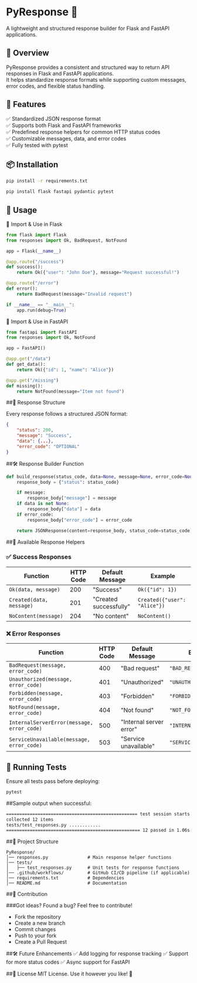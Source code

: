 # PyResponse 🚀  
A lightweight and structured response builder for Flask and FastAPI applications.  

## 📌 Overview  
PyResponse provides a consistent and structured way to return API responses in Flask and FastAPI applications.  
It helps standardize response formats while supporting custom messages, error codes, and flexible status handling.  

## 📖 Features  
✅ Standardized JSON response format  
✅ Supports both Flask and FastAPI frameworks  
✅ Predefined response helpers for common HTTP status codes  
✅ Customizable messages, data, and error codes  
✅ Fully tested with pytest  

## 📦 Installation  

```sh
pip install -r requirements.txt

pip install flask fastapi pydantic pytest
```


## 🚀 Usage

🔹 Import & Use in Flask

```py
from flask import Flask
from responses import Ok, BadRequest, NotFound

app = Flask(__name__)

@app.route("/success")
def success():
    return Ok({"user": "John Doe"}, message="Request successful!")

@app.route("/error")
def error():
    return BadRequest(message="Invalid request")

if __name__ == "__main__":
    app.run(debug=True)
```

🔹 Import & Use in FastAPI

```py
from fastapi import FastAPI
from responses import Ok, NotFound

app = FastAPI()

@app.get("/data")
def get_data():
    return Ok({"id": 1, "name": "Alice"})

@app.get("/missing")
def missing():
    return NotFound(message="Item not found")
```


##🔧 Response Structure

Every response follows a structured JSON format:

```json
{
    "status": 200,
    "message": "Success",
    "data": {...},
    "error_code": "OPTIONAL"
}
```

##🛠 Response Builder Function

```py
def build_response(status_code, data=None, message=None, error_code=None):
    response_body = {"status": status_code}

    if message:
        response_body["message"] = message
    if data is not None:
        response_body["data"] = data
    if error_code:
        response_body["error_code"] = error_code

    return JSONResponse(content=response_body, status_code=status_code)
```


##📡 Available Response Helpers

### ✅ Success Responses  

| Function                  | HTTP Code | Default Message          | Example                 |
|---------------------------|----------|--------------------------|-------------------------|
| `Ok(data, message)`       | 200      | "Success"                | `Ok({"id": 1})`        |
| `Created(data, message)`  | 201      | "Created successfully"   | `Created({"user": "Alice"})` |
| `NoContent(message)`      | 204      | "No content"             | `NoContent()`          |

### ❌ Error Responses  

| Function                            | HTTP Code | Default Message            | Error Code             |
|--------------------------------------|----------|----------------------------|------------------------|
| `BadRequest(message, error_code)`   | 400      | "Bad request"              | `"BAD_REQUEST"`        |
| `Unauthorized(message, error_code)` | 401      | "Unauthorized"             | `"UNAUTHORIZED"`       |
| `Forbidden(message, error_code)`    | 403      | "Forbidden"                | `"FORBIDDEN"`          |
| `NotFound(message, error_code)`     | 404      | "Not found"                | `"NOT_FOUND"`          |
| `InternalServerError(message, error_code)` | 500 | "Internal server error" | `"INTERNAL_SERVER_ERROR"` |
| `ServiceUnavailable(message, error_code)` | 503 | "Service unavailable" | `"SERVICE_UNAVAILABLE"` |


## 🧪 Running Tests  
Ensure all tests pass before deploying:  

```sh
pytest
```

##Sample output when successful:

```sh
================================================== test session starts ===================================================
collected 12 items
tests/test_responses.py ............                                                                                [100%]
=================================================== 12 passed in 1.06s ===================================================
```

##📁 Project Structure
```
PyResponse/
│── responses.py               # Main response helper functions
│── tests/
│   ├── test_responses.py      # Unit tests for response functions
│── .github/workflows/         # GitHub CI/CD pipeline (if applicable)
│── requirements.txt           # Dependencies
│── README.md                  # Documentation
```


##🤝 Contribution

###Got ideas? Found a bug? Feel free to contribute!

- Fork the repository
- Create a new branch
- Commit changes
- Push to your fork
- Create a Pull Request

  
##🛠️ Future Enhancements
✅ Add logging for response tracking
✅ Support for more status codes
✅ Async support for FastAPI


##📜 License
MIT License. Use it however you like! 🚀



